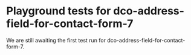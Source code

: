# Playground tests for dco-address-field-for-contact-form-7
We are still awaiting the first test run for dco-address-field-for-contact-form-7.
